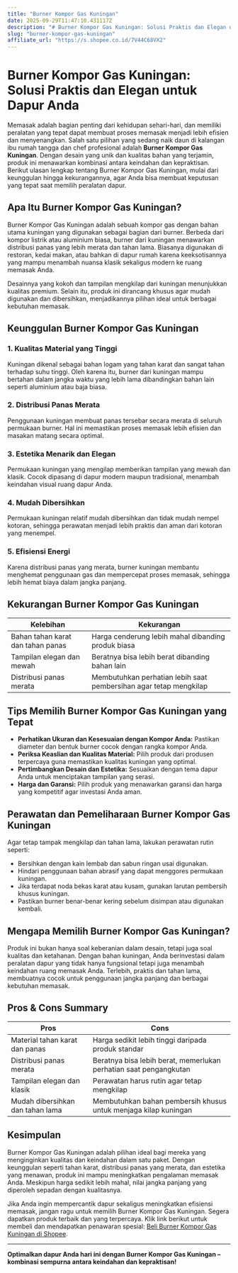 ```yaml
---
title: "Burner Kompor Gas Kuningan"
date: 2025-09-29T11:47:10.431117Z
description: "# Burner Kompor Gas Kuningan: Solusi Praktis dan Elegan untuk Dapur Anda..."
slug: "burner-kompor-gas-kuningan"
affiliate_url: "https://s.shopee.co.id/7V44C68VX2"
---
```

# Burner Kompor Gas Kuningan: Solusi Praktis dan Elegan untuk Dapur Anda

Memasak adalah bagian penting dari kehidupan sehari-hari, dan memiliki peralatan yang tepat dapat membuat proses memasak menjadi lebih efisien dan menyenangkan. Salah satu pilihan yang sedang naik daun di kalangan ibu rumah tangga dan chef profesional adalah **Burner Kompor Gas Kuningan**. Dengan desain yang unik dan kualitas bahan yang terjamin, produk ini menawarkan kombinasi antara keindahan dan kepraktisan. Berikut ulasan lengkap tentang Burner Kompor Gas Kuningan, mulai dari keunggulan hingga kekurangannya, agar Anda bisa membuat keputusan yang tepat saat memilih peralatan dapur.

## Apa Itu Burner Kompor Gas Kuningan?

Burner Kompor Gas Kuningan adalah sebuah kompor gas dengan bahan utama kuningan yang digunakan sebagai bagian dari burner. Berbeda dari kompor listrik atau aluminium biasa, burner dari kuningan menawarkan distribusi panas yang lebih merata dan tahan lama. Biasanya digunakan di restoran, kedai makan, atau bahkan di dapur rumah karena keeksotisannya yang mampu menambah nuansa klasik sekaligus modern ke ruang memasak Anda.

Desainnya yang kokoh dan tampilan mengkilap dari kuningan menunjukkan kualitas premium. Selain itu, produk ini dirancang khusus agar mudah digunakan dan dibersihkan, menjadikannya pilihan ideal untuk berbagai kebutuhan memasak.

## Keunggulan Burner Kompor Gas Kuningan

### 1. **Kualitas Material yang Tinggi**

Kuningan dikenal sebagai bahan logam yang tahan karat dan sangat tahan terhadap suhu tinggi. Oleh karena itu, burner dari kuningan mampu bertahan dalam jangka waktu yang lebih lama dibandingkan bahan lain seperti aluminium atau baja biasa.

### 2. **Distribusi Panas Merata**

Penggunaan kuningan membuat panas tersebar secara merata di seluruh permukaan burner. Hal ini memastikan proses memasak lebih efisien dan masakan matang secara optimal.

### 3. **Estetika Menarik dan Elegan**

Permukaan kuningan yang mengilap memberikan tampilan yang mewah dan klasik. Cocok dipasang di dapur modern maupun tradisional, menambah keindahan visual ruang dapur Anda.

### 4. **Mudah Dibersihkan**

Permukaan kuningan relatif mudah dibersihkan dan tidak mudah nempel kotoran, sehingga perawatan menjadi lebih praktis dan aman dari kotoran yang menempel.

### 5. **Efisiensi Energi**

Karena distribusi panas yang merata, burner kuningan membantu menghemat penggunaan gas dan mempercepat proses memasak, sehingga lebih hemat biaya dalam jangka panjang.

## Kekurangan Burner Kompor Gas Kuningan

| Kelebihan | Kekurangan |
| --- | --- |
| Bahan tahan karat dan tahan panas | Harga cenderung lebih mahal dibanding produk biasa |
| Tampilan elegan dan mewah | Beratnya bisa lebih berat dibanding bahan lain |
| Distribusi panas merata | Membutuhkan perhatian lebih saat pembersihan agar tetap mengkilap |

## Tips Memilih Burner Kompor Gas Kuningan yang Tepat

- **Perhatikan Ukuran dan Kesesuaian dengan Kompor Anda:** Pastikan diameter dan bentuk burner cocok dengan rangka kompor Anda.
- **Periksa Keaslian dan Kualitas Material:** Pilih produk dari produsen terpercaya guna memastikan kualitas kuningan yang optimal.
- **Pertimbangkan Desain dan Estetika:** Sesuaikan dengan tema dapur Anda untuk menciptakan tampilan yang serasi.
- **Harga dan Garansi:** Pilih produk yang menawarkan garansi dan harga yang kompetitif agar investasi Anda aman.

## Perawatan dan Pemeliharaan Burner Kompor Gas Kuningan

Agar tetap tampak mengkilap dan tahan lama, lakukan perawatan rutin seperti:

- Bersihkan dengan kain lembab dan sabun ringan usai digunakan.
- Hindari penggunaan bahan abrasif yang dapat menggores permukaan kuningan.
- Jika terdapat noda bekas karat atau kusam, gunakan larutan pembersih khusus kuningan.
- Pastikan burner benar-benar kering sebelum disimpan atau digunakan kembali.

## Mengapa Memilih Burner Kompor Gas Kuningan?

Produk ini bukan hanya soal keberanian dalam desain, tetapi juga soal kualitas dan ketahanan. Dengan bahan kuningan, Anda berinvestasi dalam peralatan dapur yang tidak hanya fungsional tetapi juga menambah keindahan ruang memasak Anda. Terlebih, praktis dan tahan lama, membuatnya cocok untuk penggunaan jangka panjang dan berbagai kebutuhan memasak.

## Pros & Cons Summary

| Pros | Cons |
| --- | --- |
| Material tahan karat dan panas | Harga sedikit lebih tinggi daripada produk standar |
| Distribusi panas merata | Beratnya bisa lebih berat, memerlukan perhatian saat pengangkutan |
| Tampilan elegan dan klasik | Perawatan harus rutin agar tetap mengkilap |
| Mudah dibersihkan dan tahan lama | Membutuhkan bahan pembersih khusus untuk menjaga kilap kuningan |

## Kesimpulan

Burner Kompor Gas Kuningan adalah pilihan ideal bagi mereka yang menginginkan kualitas dan keindahan dalam satu paket. Dengan keunggulan seperti tahan karat, distribusi panas yang merata, dan estetika yang menawan, produk ini mampu meningkatkan pengalaman memasak Anda. Meskipun harga sedikit lebih mahal, nilai jangka panjang yang diperoleh sepadan dengan kualitasnya.

Jika Anda ingin mempercantik dapur sekaligus meningkatkan efisiensi memasak, jangan ragu untuk memilih Burner Kompor Gas Kuningan. Segera dapatkan produk terbaik dan yang terpercaya. Klik link berikut untuk membeli dan mendapatkan penawaran spesial: [Beli Burner Kompor Gas Kuningan di Shopee](https://s.shopee.co.id/7V44C68VX2).

---

**Optimalkan dapur Anda hari ini dengan Burner Kompor Gas Kuningan – kombinasi sempurna antara keindahan dan kepraktisan!**